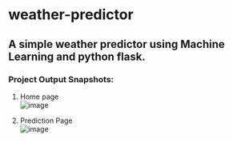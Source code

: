 # weather-predictor
## A simple weather predictor using Machine Learning and python flask.

### Project Output Snapshots:
1. Home page<br>
![image](https://github.com/sKeerthana4734/weather-predictor/assets/91558152/9ab5fa39-259d-4026-b407-bf6596a5f753)

2. Prediction Page<br>
![image](https://github.com/sKeerthana4734/weather-predictor/assets/91558152/97e94a02-b149-430f-b5d0-1cc6f0849a86)


